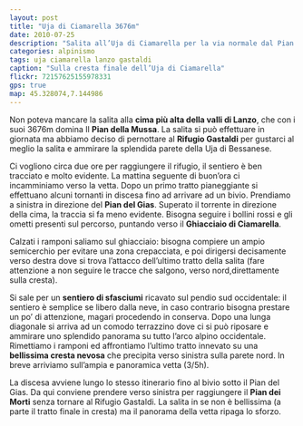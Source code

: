 ```yaml
---
layout: post
title: "Uja di Ciamarella 3676m"
date: 2010-07-25
description: "Salita all’Uja di Ciamarella per la via normale dal Pian della Mussa per il Rifugio Gastaldi"
categories: alpinismo
tags: uja ciamarella lanzo gastaldi 
caption: "Sulla cresta finale dell’Uja di Ciamarella"
flickr: 72157625155978331
gps: true
map: 45.328074,7.144986
---
```


Non poteva mancare la salita alla **cima più alta della valli di Lanzo**, che con i suoi 3676m domina Il **Pian della Mussa**. La salita si può effettuare in giornata ma abbiamo deciso di pernottare al **Rifugio Gastaldi** per gustarci al meglio la salita e ammirare la splendida parete della Uja di Bessanese.

Ci vogliono circa due ore per raggiungere il rifugio, il sentiero è ben tracciato e molto evidente. La mattina seguente di buon’ora ci incamminiamo verso la vetta. Dopo un primo tratto pianeggiante si effettuano alcuni tornanti in discesa fino ad arrivare ad un bivio. Prendiamo a sinistra in direzione del **Pian del Gias**. Superato il torrente in direzione della cima, la traccia si fa meno evidente. Bisogna seguire i bollini rossi e gli ometti presenti sul percorso, puntando verso il **Ghiacciaio di Ciamarella**.

Calzati i ramponi saliamo sul ghiacciaio: bisogna compiere un ampio semicerchio per evitare una zona crepacciata, e poi dirigersi decisamente verso destra dove si trova l’attacco dell’ultimo tratto della salita (fare attenzione a non seguire le tracce che salgono, verso nord,direttamente sulla cresta).

Si sale per un **sentiero di sfasciumi** ricavato sul pendio sud occidentale: il sentiero è semplice se libero dalla neve, in caso contrario bisogna prestare un po’ di attenzione, magari procedendo in conserva. Dopo una lunga diagonale si arriva ad un comodo terrazzino dove ci si può riposare e ammirare uno splendido panorama su tutto l’arco alpino occidentale. Rimettiamo i ramponi ed affrontiamo l’ultimo tratto innevato su una **bellissima cresta nevosa** che precipita verso sinistra sulla parete nord. In breve arriviamo sull’ampia e panoramica vetta (3/5h).

La discesa avviene lungo lo stesso itinerario fino al bivio sotto il Pian del Gias. Da qui conviene prendere verso sinistra per raggiungere il **Pian dei Morti** senza tornare al Rifugio Gastaldi. La salita in se non è bellissima (a parte il tratto finale in cresta) ma il panorama della vetta ripaga lo sforzo.